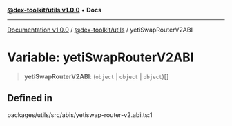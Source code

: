 [**@dex-toolkit/utils v1.0.0**](../README.md) • **Docs**

***

[Documentation v1.0.0](../../../packages.md) / [@dex-toolkit/utils](../README.md) / yetiSwapRouterV2ABI

# Variable: yetiSwapRouterV2ABI

> **yetiSwapRouterV2ABI**: (`object` \| `object` \| `object`)[]

## Defined in

packages/utils/src/abis/yetiswap-router-v2.abi.ts:1
